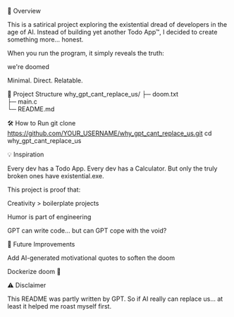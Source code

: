 🐀 Overview

This is a satirical project exploring the existential dread of developers in the age of AI. Instead of building yet another Todo App™, I decided to create something more… honest.

When you run the program, it simply reveals the truth:

we're doomed


Minimal. Direct. Relatable.

📂 Project Structure
why_gpt_cant_replace_us/
 ├─ doom.txt       
 ├─ main.c       
 └─ README.md      

🛠️ How to Run
git clone https://github.com/YOUR_USERNAME/why_gpt_cant_replace_us.git
cd why_gpt_cant_replace_us

💡 Inspiration

Every dev has a Todo App.
Every dev has a Calculator.
But only the truly broken ones have existential.exe.

This project is proof that:

Creativity > boilerplate projects

Humor is part of engineering

GPT can write code… but can GPT cope with the void?

🚀 Future Improvements

Add AI-generated motivational quotes to soften the doom


Dockerize doom 🐳

⚠️ Disclaimer

This README was partly written by GPT.
So if AI really can replace us…
at least it helped me roast myself first.
